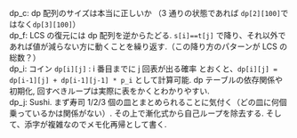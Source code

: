 dp_c: dp 配列のサイズは本当に正しいか （3 通りの状態であれば `dp[2][100]`ではなく`dp[3][100]`）\
dp_f: LCS の復元には dp 配列を逆からたどる. `s[i]==t[j]` で降り、それ以外であれば値が減らない方に動くことを繰り返す.（この降り方のパターンが LCS の総数？）\
dp_i: コイン `dp[i][j]` : i 番目までに j 回表が出る確率 とおくと、`dp[i][j] = dp[i-1][j] + dp[i-1][j-1] * p_i` として計算可能. dp テーブルの依存関係や初期化, 回すべきループは実際に表をかくとわかりやすい. \
dp_j: Sushi. まず寿司 1/2/3 個の皿とまとめられることに気付く（どの皿に何個乗っているかは関係がない）. その上で漸化式から自己ループを除去する. そして、添字が複雑なのでメモ化再帰として書く.
